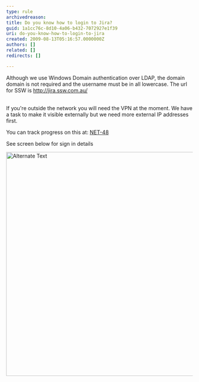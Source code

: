```yaml
---
type: rule
archivedreason: 
title: Do you know how to login to Jira?
guid: 1a1cc76c-8d10-4a06-b432-7072927e1f39
uri: do-you-know-how-to-login-to-jira
created: 2009-08-13T05:16:57.0000000Z
authors: []
related: []
redirects: []

---
```



Although we use Windows Domain authentication over LDAP, the domain domain is not required and the username must be in all lowercase. The url for SSW is <a shape="rect" href="/Pages/HowdoIsignintoJira.aspx">http&#58;//jira.ssw.com.au/</a> 
​​
<br><excerpt class='endintro'></excerpt><br>

  <p>If you're outside the network you will need the VPN at the moment. We have a task to make it visible externally but we need more external IP addresses first. </p>
<p>You can track progress on this at&#58; <a shape="rect" href="/Pages/HowdoIsignintoJira.aspx" target="_blank">NET-48</a></p>
<p>See screen below for sign in details</p>
<p><img width="621" height="605" alt="Alternate Text" src="/PublishingImages/SignIn.png" border="0" style="border-bottom-width&#58;0px;border-bottom-style&#58;solid;border-bottom-color&#58;initial;border-left-width&#58;0px;border-left-style&#58;solid;border-left-color&#58;initial;border-top-width&#58;0px;border-top-style&#58;solid;border-top-color&#58;initial;border-right-width&#58;0px;border-right-style&#58;solid;border-right-color&#58;initial;" />&#160;</p>



